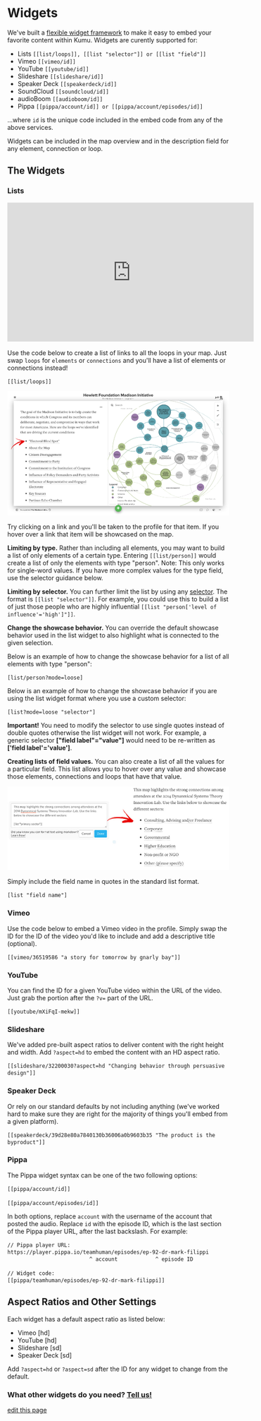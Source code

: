 # Widgets

We've built a [flexible widget framework](https://github.com/kumu/widgets) to make it easy to embed your favorite content within Kumu. Widgets are curently supported for:

* Lists ```[[list/loops]], [[list "selector"]] or [[list "field"]]```
* Vimeo ```[[vimeo/id]]```
* YouTube ```[[youtube/id]]```
* Slideshare ```[[slideshare/id]]```
* Speaker Deck ```[[speakerdeck/id]]```
* SoundCloud ```[[soundcloud/id]]```
* audioBoom ```[[audioboom/id]]```
* Pippa ```[[pippa/account/id]] or [[pippa/account/episodes/id]]```

...where ```id``` is the unique code included in the embed code from any of the above services.

Widgets can be included in the map overview and in the description field for any element, connection or loop.

## The Widgets

### Lists

<p><iframe width="560" height="315" src="https://www.youtube.com/embed/4m_f4Mu03nI" frameborder="0" allowfullscreen></iframe></p>

Use the code below to create a list of links to all the loops in your map. Just swap `loops` for `elements` or `connections` and you'll have a list of elements or connections instead!

```
[[list/loops]]
```
![List widget](/images/list-loops.png)

Try clicking on a link and you'll be taken to the profile for that item. If you hover over a link that item will be showcased on the map.

**Limiting by type.**
Rather than including all elements, you may want to build a list of only elements of a certain type. Entering `[[list/person]]` would create a list of only the elements with type "person". Note: This only works for single-word values. If you have more complex values for the type field, use the selector guidance below.

**Limiting by selector.**
You can further limit the list by using any [selector](selectors.html). The format is `[[list "selector"]]`. For example, you could use this to build a list of just those people who are highly influential `[[list "person['level of influence'='high']"]]`.

**Change the showcase behavior.**
You can override the default showcase behavior used in the list widget to also highlight what is connected to the given selection.

Below is an example of how to change the showcase behavior for a list of all elements with type "person":
```
[list/person?mode=loose]
```

Below is an example of how to change the showcase behavior if you are using the list widget format where you use a custom selector:
```
[list?mode=loose "selector"]
```

<div class="alert alert-warning">

<strong>Important!</strong> You need to modify the selector to use single quotes instead of double quotes otherwise the list widget will not work. For example, a generic selector <strong>["field label"="value"]</strong> would need to be re-written as <strong>['field label'='value']</strong>.

</div>

**Creating lists of field values.**
You can also create a list of all the values for a particular field. This list allows you to hover over any value and showcase those elements, connections and loops that have that value.

![](/images/list-widget-field.jpg)

Simply include the field name in quotes in the standard list format.
```
[list "field name"]
```


### Vimeo

Use the code below to embed a Vimeo video in the profile. Simply swap the ID for the ID of the video you'd like to include and add a descriptive title (optional).

```
[[vimeo/36519586 "a story for tomorrow by gnarly bay"]]
```

### YouTube

You can find the ID for a given YouTube video within the URL of the video. Just grab the portion after the ```?v=``` part of the URL.

```
[[youtube/mXiFqI-mekw]]
```

### Slideshare

We've added pre-built aspect ratios to deliver content with the right height and width. Add ```?aspect=hd``` to embed the content with an HD aspect ratio.

```
[[slideshare/32200030?aspect=hd "Changing behavior through persuasive design"]]
```


### Speaker Deck

Or rely on our standard defaults by not including anything (we've worked hard to make sure they are right for the majority of things you'll embed from a given platform).
```
[[speakerdeck/39d28e80a7840130b36006a0b9603b35 "The product is the byproduct"]]
```

### Pippa

The Pippa widget syntax can be one of the two following options:

```
[[pippa/account/id]]

[[pippa/account/episodes/id]]
```

In both options, replace `account` with the username of the account that posted the audio. Replace `id` with the episode ID, which is the last section of the Pippa player URL, after the last backslash. For example:

```
// Pippa player URL:
https://player.pippa.io/teamhuman/episodes/ep-92-dr-mark-filippi
                          ^ account            ^ episode ID

// Widget code:
[[pippa/teamhuman/episodes/ep-92-dr-mark-filippi]]
```

## Aspect Ratios and Other Settings

Each widget has a default aspect ratio as listed below:

* Vimeo [hd]
* YouTube [hd]
* Slideshare [sd]
* Speaker Deck [sd]

Add ```?aspect=hd``` or ```?aspect=sd``` after the ID for any widget to change from the default.

### What other widgets do you need? <a href="mailto:jeff@kumu.io">Tell us!</a>

<span class="edit-link"><a href="https://github.com/kumu/docs/blob/master/guides/widgets.md" target="_blank"><i class="fa fa-github"></i> edit this page</a></span>
